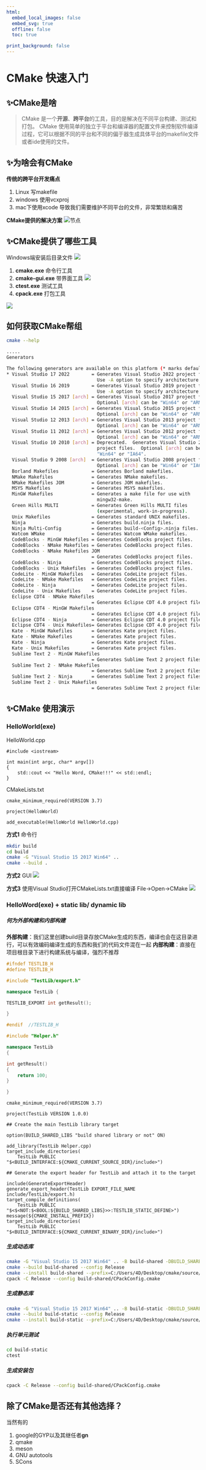 ```yaml
---
html:
  embed_local_images: false
  embed_svg: true
  offline: false
  toc: true

print_background: false
---
```


# CMake 快速入门

## ✨CMake是啥
> CMake 是一个**开源**、**跨平台**的工具，目的是解决在不同平台构建、测试和打包。 CMake 使用简单的独立于平台和编译器的配置文件来控制软件编译过程，它可以根据不同的平台和不同的偏于器生成具体平台的makefile文件或者ide使用的文件。

## ✨为啥会有CMake
**传统的跨平台开发痛点**
1. Linux 写makefile
2. windows 使用vcxproj
3. mac下使用xcode
导致我们需要维护不同平台的文件，非常繁琐和痛苦

**CMake提供的解决方案**
![节点](./cmake_ninja.png)


## ✨CMake提供了哪些工具
Windows端安装后目录文件
![](./cmake_installdir.png)   
      

1. **cmake.exe** 命令行工具
2. **cmake-gui.exe** 带界面工具
  ![](./cmake_gui_demo.png)
3. **ctest.exe** 测试工具
4. **cpack.exe** 打包工具
   
![](./cmake_life_circle.png)

## 如何获取CMake帮组
```sh
cmake --help

.....
Generators

The following generators are available on this platform (* marks default):
* Visual Studio 17 2022        = Generates Visual Studio 2022 project files.
                                 Use -A option to specify architecture.
  Visual Studio 16 2019        = Generates Visual Studio 2019 project files.
                                 Use -A option to specify architecture.
  Visual Studio 15 2017 [arch] = Generates Visual Studio 2017 project files.
                                 Optional [arch] can be "Win64" or "ARM".
  Visual Studio 14 2015 [arch] = Generates Visual Studio 2015 project files.
                                 Optional [arch] can be "Win64" or "ARM".
  Visual Studio 12 2013 [arch] = Generates Visual Studio 2013 project files.
                                 Optional [arch] can be "Win64" or "ARM".
  Visual Studio 11 2012 [arch] = Generates Visual Studio 2012 project files.
                                 Optional [arch] can be "Win64" or "ARM".
  Visual Studio 10 2010 [arch] = Deprecated.  Generates Visual Studio 2010
                                 project files.  Optional [arch] can be
                                 "Win64" or "IA64".
  Visual Studio 9 2008 [arch]  = Generates Visual Studio 2008 project files.
                                 Optional [arch] can be "Win64" or "IA64".
  Borland Makefiles            = Generates Borland makefiles.
  NMake Makefiles              = Generates NMake makefiles.
  NMake Makefiles JOM          = Generates JOM makefiles.
  MSYS Makefiles               = Generates MSYS makefiles.
  MinGW Makefiles              = Generates a make file for use with
                                 mingw32-make.
  Green Hills MULTI            = Generates Green Hills MULTI files
                                 (experimental, work-in-progress).
  Unix Makefiles               = Generates standard UNIX makefiles.
  Ninja                        = Generates build.ninja files.
  Ninja Multi-Config           = Generates build-<Config>.ninja files.
  Watcom WMake                 = Generates Watcom WMake makefiles.
  CodeBlocks - MinGW Makefiles = Generates CodeBlocks project files.
  CodeBlocks - NMake Makefiles = Generates CodeBlocks project files.
  CodeBlocks - NMake Makefiles JOM
                               = Generates CodeBlocks project files.
  CodeBlocks - Ninja           = Generates CodeBlocks project files.
  CodeBlocks - Unix Makefiles  = Generates CodeBlocks project files.
  CodeLite - MinGW Makefiles   = Generates CodeLite project files.
  CodeLite - NMake Makefiles   = Generates CodeLite project files.
  CodeLite - Ninja             = Generates CodeLite project files.
  CodeLite - Unix Makefiles    = Generates CodeLite project files.
  Eclipse CDT4 - NMake Makefiles
                               = Generates Eclipse CDT 4.0 project files.
  Eclipse CDT4 - MinGW Makefiles
                               = Generates Eclipse CDT 4.0 project files.
  Eclipse CDT4 - Ninja         = Generates Eclipse CDT 4.0 project files.
  Eclipse CDT4 - Unix Makefiles= Generates Eclipse CDT 4.0 project files.
  Kate - MinGW Makefiles       = Generates Kate project files.
  Kate - NMake Makefiles       = Generates Kate project files.
  Kate - Ninja                 = Generates Kate project files.
  Kate - Unix Makefiles        = Generates Kate project files.
  Sublime Text 2 - MinGW Makefiles
                               = Generates Sublime Text 2 project files.
  Sublime Text 2 - NMake Makefiles
                               = Generates Sublime Text 2 project files.
  Sublime Text 2 - Ninja       = Generates Sublime Text 2 project files.
  Sublime Text 2 - Unix Makefiles
                               = Generates Sublime Text 2 project files.
```
  
## ✨CMake 使用演示
### HelloWorld(exe)
HelloWorld.cpp
```
#include <iostream>

int main(int argc, char* argv[])
{
	std::cout << "Hello Word, CMake!!!" << std::endl;
}
```

CMakeLists.txt
```
cmake_minimum_required(VERSION 3.7)

project(HelloWorld)

add_executable(HelloWorld HelloWorld.cpp)
```

**方式1** 命令行
```sh
mkdir build
cd build
cmake -G "Visual Studio 15 2017 Win64" ..
cmake --build .
```

**方式2** GUI
![](./cmake_gui_gen.png)

**方式3** 使用Visual Studio打开CMakeLists.txt直接编译
File->Open->CMake
![](./cmake_use_vs_open.png)


### HelloWord(exe) + static lib/ dynamic lib

##### 何为外部构建和内部构建
**外部构建**：我们这里创建build目录存放CMake生成的东西，编译也会在这目录进行，可以有效编码编译生成的东西和我们的代码文件混在一起
**内部构建**：直接在项目根目录下进行构建系统与编译，强烈不推荐


```c++
#ifndef TESTLIB_H
#define TESTLIB_H

#include "TestLib/export.h"

namespace TestLib {

TESTLIB_EXPORT int getResult();

}

#endif  //TESTLIB_H

```

```c++
#include "Helper.h"

namespace TestLib
{

int getResult()
{
	return 100;
}

}
```

```
cmake_minimum_required(VERSION 3.7)

project(TestLib VERSION 1.0.0)

## Create the main TestLib library target

option(BUILD_SHARED_LIBS "build shared library or not" ON)

add_library(TestLib Helper.cpp)
target_include_directories(
    TestLib PUBLIC "$<BUILD_INTERFACE:${CMAKE_CURRENT_SOURCE_DIR}/include>")

## Generate the export header for TestLib and attach it to the target

include(GenerateExportHeader)
generate_export_header(TestLib EXPORT_FILE_NAME include/TestLib/export.h)
target_compile_definitions(
    TestLib PUBLIC "$<$<NOT:$<BOOL:${BUILD_SHARED_LIBS}>>:TESTLIB_STATIC_DEFINE>")
message(${CMAKE_INSTALL_PREFIX})
target_include_directories(
    TestLib PUBLIC "$<BUILD_INTERFACE:${CMAKE_CURRENT_BINARY_DIR}/include>")
```

##### 生成动态库
```sh
cmake -G "Visual Studio 15 2017 Win64" .. -B build-shared -DBUILD_SHARED_LIBS=YES
cmake --build build-shared --config Release
cmake --install build-shared --prefix=C:/Users/4D/Desktop/cmake/source/HelloWorld_MultiLib/build/output/shared
cpack -C Release --config build-shared/CPackConfig.cmake
```

##### 生成静态库
```sh
cmake -G "Visual Studio 15 2017 Win64" .. -B build-static -DBUILD_SHARED_LIBS=NO
cmake --build build-static --config Release
cmake --install build-static --prefix=C:/Users/4D/Desktop/cmake/source/HelloWorld_MultiLib/build/output/static
```

##### 执行单元测试
```sh
cd build-static
ctest
```

##### 生成安装包
```sh
cpack -C Release --config build-shared/CPackConfig.cmake
```

## 除了CMake是否还有其他选择？
当然有的
1. google的GYP以及其继任者**gn**
2. qmake
3. meson
4. GNU autotools
5. SCons